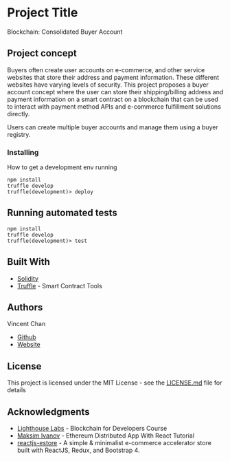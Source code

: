 # Project Title

Blockchain: Consolidated Buyer Account

## Project concept

Buyers often create user accounts on e-commerce, and other service websites that store their address and payment information. These different websites have varying levels of security. This project proposes a buyer account concept where the user can store their shipping/billing address and payment information on a smart contract on a blockchain that can be used to interact with payment method APIs and e-commerce fulfillment solutions directly.

Users can create multiple buyer accounts and manage them using a buyer registry.

### Installing

How to get a development env running

```
npm install
truffle develop
truffle(development)> deploy
```

## Running automated tests

```
npm install
truffle develop
truffle(development)> test
```

## Built With

* [Solidity](https://solidity.readthedocs.io/en/v0.4.24/)
* [Truffle](https://truffleframework.com/) - Smart Contract Tools 

## Authors

Vincent Chan
* [Github](https://github.com/vinceyc)
* [Website](http://www.vincentchan.me/)

## License

This project is licensed under the MIT License - see the [LICENSE.md](LICENSE.md) file for details

## Acknowledgments

* [Lighthouse Labs](https://www.lighthouselabs.ca) - Blockchain for Developers Course
* [Maksim Ivanov](https://maksimivanov.com/posts/ethereum-react-dapp-tutorial) - Ethereum Distributed App With React Tutorial
* [reactjs-estore](https://github.com/ghdna/reactjs-estore) - A simple & minimalist e-commerce accelerator store built with ReactJS, Redux, and Bootstrap 4.

